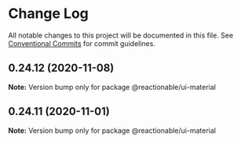 # Change Log

All notable changes to this project will be documented in this file.
See [Conventional Commits](https://conventionalcommits.org) for commit guidelines.

## 0.24.12 (2020-11-08)

**Note:** Version bump only for package @reactionable/ui-material





## 0.24.11 (2020-11-01)

**Note:** Version bump only for package @reactionable/ui-material
